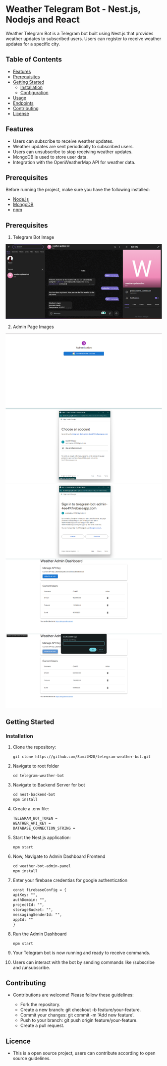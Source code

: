 # Weather Telegram Bot - Nest.js, Nodejs and React

Weather Telegram Bot is a Telegram bot built using Nest.js that provides weather updates to subscribed users. Users can register to receive weather updates for a specific city.

## Table of Contents
- [Features](#features)
- [Prerequisites](#prerequisites)
- [Getting Started](#getting-started)
  - [Installation](#installation)
  - [Configuration](#configuration)
- [Usage](#usage)
- [Endpoints](#endpoints)
- [Contributing](#contributing)
- [License](#license)

## Features

- Users can subscribe to receive weather updates.
- Weather updates are sent periodically to subscribed users.
- Users can unsubscribe to stop receiving weather updates.
- MongoDB is used to store user data.
- Integration with the OpenWeatherMap API for weather data.

## Prerequisites

Before running the project, make sure you have the following installed:

- [Node.js](https://nodejs.org/)
- [MongoDB](https://www.mongodb.com/)
- [npm](https://www.npmjs.com/)

## Prerequisites

1. Telegram Bot Image
<img src="https://raw.githubusercontent.com/SumitM28/telegram-weather-bot/main/previews/1.png" />

2. Admin Page Images
<img src="https://raw.githubusercontent.com/SumitM28/telegram-weather-bot/main/previews/2.png" />
<img src="https://raw.githubusercontent.com/SumitM28/telegram-weather-bot/main/previews/3.png" />
<img src="https://raw.githubusercontent.com/SumitM28/telegram-weather-bot/main/previews/4.png" />
<img src="https://raw.githubusercontent.com/SumitM28/telegram-weather-bot/main/previews/5.png" />
<img src="https://raw.githubusercontent.com/SumitM28/telegram-weather-bot/main/previews/6.png" />

## Getting Started

### Installation

1. Clone the repository:

   ```shell
   git clone https://github.com/SumitM28/telegram-weather-bot.git
   ```

2. Navigate to root folder
    ```
   cd telegram-weather-bot
   ```

3. Navigate to Backend Server for bot
    ```
   cd nest-backend-bot
   npm install
   ```

4. Create a .env file:
    ```
    TELEGRAM_BOT_TOKEN =
    WEATHER_API_KEY =
    DATABASE_CONNECTION_STRING = 
    ```

5. Start the Nest.js application:
    ```
    npm start
    ```

6. Now, Navigate to Admin Dashboard Frontend 
    ```
   cd weather-bot-admin-panel
   npm install
   ```

7. Enter your firebase credentias for google authentication
    ```
    const firebaseConfig = {
    apiKey: "",
    authDomain: "",
    projectId: "",
    storageBucket: "",
    messagingSenderId: "",
    appId: ""
    }
   ```

8. Run the Admin Dashboard
    ```
   npm start
   ```

    
8. Your Telegram bot is now running and ready to receive commands.

9. Users can interact with the bot by sending commands like /subscribe and /unsubscribe.


## Contributing
- Contributions are welcome! Please follow these guidelines:

    - Fork the repository.
    - Create a new branch: git checkout -b feature/your-feature.
    - Commit your changes: git commit -m 'Add new feature'.
    - Push to your branch: git push origin feature/your-feature.
    - Create a pull request.
    
## Licence

- This is a open source project, users can contribute according to open source guidelines.


